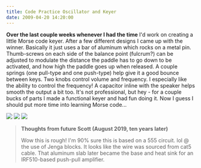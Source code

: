 ```yaml
---
title: Code Practice Oscillator and Keyer
date: 2009-04-20 14:20:00
---
```




__Over the last couple weeks whenever I had the time__ I'd work on creating a little Morse code keyer. After a few different designs I came up with the winner. Basically it just uses a bar of aluminum which rocks on a metal pin. Thumb-screws on each side of the balance point (fulcrum?) can be adjusted to modulate the distance the paddle has to go down to be activated, and how high the paddle goes up when released. A couple springs (one pull-type and one push-type) help give it a good bounce between keys. Two knobs control volume and frequency. I especially like the ability to control the frequency! A capacitor inline with the speaker helps smooth the output a bit too. It's not professional, but hey - for a couple bucks of parts I made a functional keyer and had fun doing it. Now I guess I should put more time into learning Morse code...

<div class="text-center img-border">

![](https://swharden.com/static/2009/04/20/img_1535.jpg)
![](https://swharden.com/static/2009/04/20/img_1537.jpg)
![](https://swharden.com/static/2009/04/20/img_1538.jpg)

</div>

<blockquote class="wp-block-quote"><p><strong>Thoughts from future Scott (August 2019, ten years later)</strong></p><p>Wow this is rough! I'm 90% sure this is based on a 555 circuit. lol @ the use of Jenga blocks. It looks like the wire was sourced from cat5 cable. That aluminum slab later became the base and heat sink for an IRF510-based push-pull amplifier.</p></blockquote>